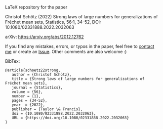 LaTeX repository for the paper 

 Christof Schötz (2022) Strong laws of large numbers for generalizations of Fréchet mean sets, Statistics, 56:1, 34-52, DOI: 10.1080/02331888.2022.2032063 
 
 arXiv: https://arxiv.org/abs/2012.12762

 If you find any mistakes, errors, or typos in the paper, feel free to [contact me](mailto:math@christof-schoetz.de) or create an [Issue](https://github.com/chroetz/PaperStrong22/issues). Other comments are also welcome :)

 BibTex:

 ```
@article{schoetz22strong,
    author = {Christof Schötz},
    title = {Strong laws of large numbers for generalizations of Fréchet mean sets},
    journal = {Statistics},
    volume = {56},
    number = {1},
    pages = {34-52},
    year  = {2022},
    publisher = {Taylor \& Francis},
    doi = {10.1080/02331888.2022.2032063},
    URL = {https://doi.org/10.1080/02331888.2022.2032063}
}
```